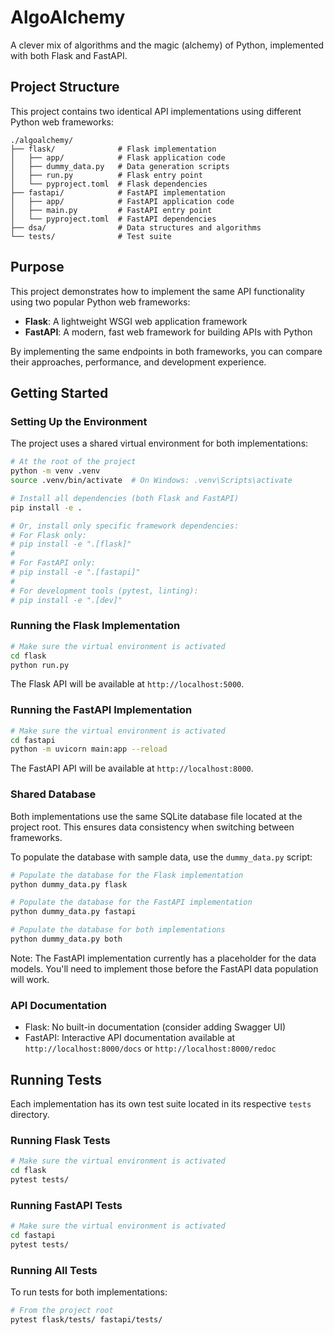 # AlgoAlchemy

A clever mix of algorithms and the magic (alchemy) of Python, implemented with both Flask and FastAPI.

## Project Structure

This project contains two identical API implementations using different Python web frameworks:

```
./algoalchemy/
├── flask/              # Flask implementation
│   ├── app/            # Flask application code
│   ├── dummy_data.py   # Data generation scripts
│   ├── run.py          # Flask entry point
│   └── pyproject.toml  # Flask dependencies
├── fastapi/            # FastAPI implementation
│   ├── app/            # FastAPI application code
│   ├── main.py         # FastAPI entry point
│   └── pyproject.toml  # FastAPI dependencies
├── dsa/                # Data structures and algorithms
└── tests/              # Test suite
```

## Purpose

This project demonstrates how to implement the same API functionality using two popular Python web frameworks:

- **Flask**: A lightweight WSGI web application framework
- **FastAPI**: A modern, fast web framework for building APIs with Python

By implementing the same endpoints in both frameworks, you can compare their approaches, performance, and development experience.

## Getting Started

### Setting Up the Environment

The project uses a shared virtual environment for both implementations:

```bash
# At the root of the project
python -m venv .venv
source .venv/bin/activate  # On Windows: .venv\Scripts\activate

# Install all dependencies (both Flask and FastAPI)
pip install -e .

# Or, install only specific framework dependencies:
# For Flask only:
# pip install -e ".[flask]"
#
# For FastAPI only:
# pip install -e ".[fastapi]"
#
# For development tools (pytest, linting):
# pip install -e ".[dev]"
```

### Running the Flask Implementation

```bash
# Make sure the virtual environment is activated
cd flask
python run.py
```

The Flask API will be available at `http://localhost:5000`.

### Running the FastAPI Implementation

```bash
# Make sure the virtual environment is activated
cd fastapi
python -m uvicorn main:app --reload
```

The FastAPI API will be available at `http://localhost:8000`.

### Shared Database

Both implementations use the same SQLite database file located at the project root. This ensures data consistency when switching between frameworks.

To populate the database with sample data, use the `dummy_data.py` script:

```bash
# Populate the database for the Flask implementation
python dummy_data.py flask

# Populate the database for the FastAPI implementation
python dummy_data.py fastapi

# Populate the database for both implementations
python dummy_data.py both
```

Note: The FastAPI implementation currently has a placeholder for the data models. You'll need to implement those before the FastAPI data population will work.

### API Documentation

- Flask: No built-in documentation (consider adding Swagger UI)
- FastAPI: Interactive API documentation available at `http://localhost:8000/docs` or `http://localhost:8000/redoc`

## Running Tests

Each implementation has its own test suite located in its respective `tests` directory.

### Running Flask Tests

```bash
# Make sure the virtual environment is activated
cd flask
pytest tests/
```

### Running FastAPI Tests

```bash
# Make sure the virtual environment is activated
cd fastapi
pytest tests/
```

### Running All Tests

To run tests for both implementations:

```bash
# From the project root
pytest flask/tests/ fastapi/tests/
```
